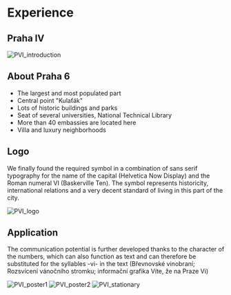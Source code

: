 # Experience

## Praha IV

![PVI_introduction](PVI_introduction.png)


## About Praha 6

- The largest and most populated part
- Central point "Kulaťák"
- Lots of historic buildings and parks
- Seat of several universities, National Technical Library
- More than 40 embassies are located here
- Villa and luxury neighborhoods


## Logo

We finally found the required symbol in a combination of sans serif typography for the name of the capital (Helvetica Now Display) and the Roman numeral VI (Baskerville Ten). The symbol represents historicity, international relations and a very decent standard of living in this part of the city.

![PVI_logo](PVI_logo.png)



## Application

The communication potential is further developed thanks to the character of the numbers, which can also function as text and can therefore be substituted for the syllables -vi- in the text (Břevnovské vinobraní; Rozsvícení vánočního stromku; informační grafika Víte, že na Praze Vi)

![PVI_poster1](PVI_poster1.png)
![PVI_poster2](PVI_poster2.jpg)
![PVI_stationary](PVI_stationary.jpg)
